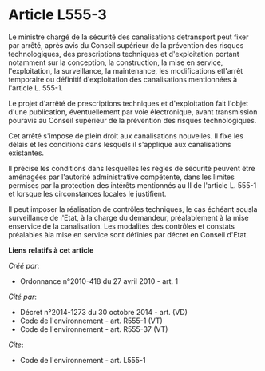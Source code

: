 # Article L555-3

Le ministre chargé de la sécurité des canalisations detransport peut fixer par arrêté, après avis du Conseil supérieur de la
prévention des risques technologiques, des prescriptions techniques et d'exploitation portant notamment sur la conception, la
construction, la mise en service, l'exploitation, la surveillance, la maintenance, les modifications etl'arrêt temporaire ou
définitif d'exploitation des canalisations mentionnées à l'article L. 555-1. 

Le projet d'arrêté de prescriptions techniques et d'exploitation fait l'objet d'une publication, éventuellement par voie
électronique, avant transmission pouravis au Conseil supérieur de la prévention des risques technologiques. 

Cet arrêté s'impose de plein droit aux canalisations nouvelles. Il fixe les délais et les conditions dans lesquels il
s'applique aux canalisations existantes. 

Il précise les conditions dans lesquelles les règles de sécurité peuvent être aménagées par l'autorité administrative
compétente, dans les limites permises par la protection des intérêts mentionnés au II de l'article L. 555-1 et lorsque les
circonstances locales le justifient. 

Il peut imposer la réalisation de contrôles techniques, le cas échéant sousla surveillance de l'Etat, à la charge du
demandeur, préalablement à la mise enservice de la canalisation. Les modalités des contrôles et constats préalables àla mise
en service sont définies par décret en Conseil d'Etat.

**Liens relatifs à cet article**

_Créé par_:

  - Ordonnance n°2010-418  du 27 avril 2010 - art. 1

_Cité par_:

  - Décret n°2014-1273 du 30 octobre 2014 - art. (VD)
  - Code de l'environnement - art. R555-1 (VT)
  - Code de l'environnement - art. R555-37 (VT)

_Cite_:

  - Code de l'environnement - art. L555-1
